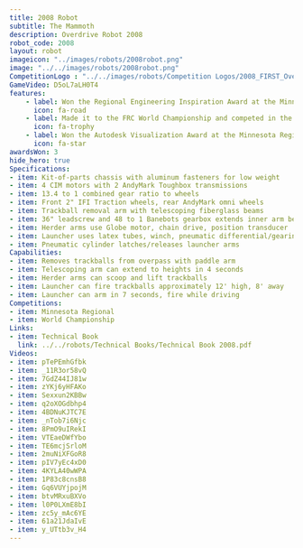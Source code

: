 ```yaml
---
title: 2008 Robot
subtitle: The Mammoth 
description: Overdrive Robot 2008
robot_code: 2008
layout: robot
imageicon: "../images/robots/2008robot.png"
image: "../../images/robots/2008robot.png"
CompetitionLogo : "../../images/robots/Competition Logos/2008_FIRST_Overdrive.jpeg"
GameVideo: D5oL7aLH0T4
features:
    - label: Won the Regional Engineering Inspiration Award at the Minnesota Regional
      icon: fa-road 
    - label: Made it to the FRC World Championship and competed in the Archimedes Division
      icon: fa-trophy 
    - label: Won the Autodesk Visualization Award at the Minnesota Regional
      icon: fa-star
awardsWon: 3
hide_hero: true
Specifications:
- item: Kit-of-parts chassis with aluminum fasteners for low weight
- item: 4 CIM motors with 2 AndyMark Toughbox transmissions
- item: 13.4 to 1 combined gear ratio to wheels
- item: Front 2" IFI Traction wheels, rear AndyMark omni wheels
- item: Trackball removal arm with telescoping fiberglass beams
- item: 36" leadscrew and 48 to 1 Banebots gearbox extends inner arm beam
- item: Herder arms use Globe motor, chain drive, position transducer
- item: Launcher uses latex tubes, winch, pneumatic differential/gearing
- item: Pneumatic cylinder latches/releases launcher arms
Capabilities:
- item: Removes trackballs from overpass with paddle arm
- item: Telescoping arm can extend to heights in 4 seconds
- item: Herder arms can scoop and lift trackballs
- item: Launcher can fire trackballs approximately 12' high, 8' away
- item: Launcher can arm in 7 seconds, fire while driving
Competitions:
- item: Minnesota Regional
- item: World Championship
Links:
- item: Technical Book
  link: ../../robots/Technical Books/Technical Book 2008.pdf
Videos:
- item: pTePEmhGfbk
- item: _11R3or58vQ
- item: 7GdZ44IJ81w
- item: zYKj6yHFAKo
- item: Sexxun2KBBw
- item: q2oXOGdbhp4
- item: 4BDNuKJTC7E
- item: _nTob7i6Njc
- item: 8PmO9uIRekI
- item: VTEaeDWfYbo
- item: TE6mcjSrloM
- item: 2muNiXFGoR8
- item: pIV7yEc4xD0
- item: 4KYLA40wWPA
- item: 1P83c8cnsB8
- item: Gq6VUYjpojM
- item: btvMRxuBXVo
- item: l0P0LXmE8bI
- item: zc5y_mAc6YE
- item: 61a21JdaIvE
- item: y_UTtb3v_H4
---
```


